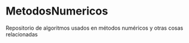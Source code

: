 # MetodosNumericos
Repositorio de algoritmos usados en métodos numéricos y otras cosas relacionadas
